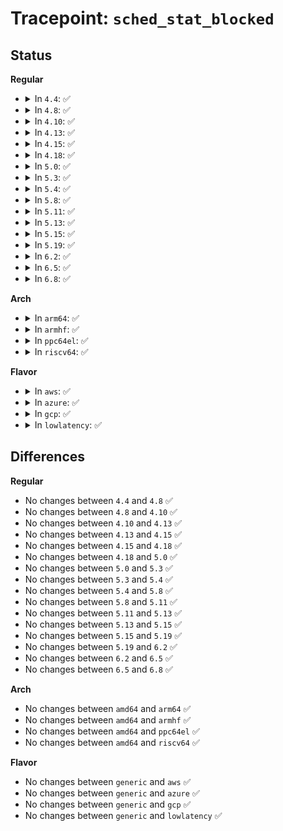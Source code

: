 # Tracepoint: <code>sched_stat_blocked</code>

## Status
<b>Regular</b>
<ul>
<li>
<details>
<summary>In <code>4.4</code>: ✅</summary>

Event:

```c
struct trace_event_raw_sched_stat_template {
    struct trace_entry ent;
    char comm[16];
    pid_t pid;
    u64 delay;
    char __data[0];
};
```
Function:

```c
void trace_event_raw_event_sched_stat_template(void *__data, struct task_struct *tsk, u64 delay);
```
</details>
</li>
<li>
<details>
<summary>In <code>4.8</code>: ✅</summary>

Event:

```c
struct trace_event_raw_sched_stat_template {
    struct trace_entry ent;
    char comm[16];
    pid_t pid;
    u64 delay;
    char __data[0];
};
```
Function:

```c
void trace_event_raw_event_sched_stat_template(void *__data, struct task_struct *tsk, u64 delay);
```
</details>
</li>
<li>
<details>
<summary>In <code>4.10</code>: ✅</summary>

Event:

```c
struct trace_event_raw_sched_stat_template {
    struct trace_entry ent;
    char comm[16];
    pid_t pid;
    u64 delay;
    char __data[0];
};
```
Function:

```c
void trace_event_raw_event_sched_stat_template(void *__data, struct task_struct *tsk, u64 delay);
```
</details>
</li>
<li>
<details>
<summary>In <code>4.13</code>: ✅</summary>

Event:

```c
struct trace_event_raw_sched_stat_template {
    struct trace_entry ent;
    char comm[16];
    pid_t pid;
    u64 delay;
    char __data[0];
};
```
Function:

```c
void trace_event_raw_event_sched_stat_template(void *__data, struct task_struct *tsk, u64 delay);
```
</details>
</li>
<li>
<details>
<summary>In <code>4.15</code>: ✅</summary>

Event:

```c
struct trace_event_raw_sched_stat_template {
    struct trace_entry ent;
    char comm[16];
    pid_t pid;
    u64 delay;
    char __data[0];
};
```
Function:

```c
void trace_event_raw_event_sched_stat_template(void *__data, struct task_struct *tsk, u64 delay);
```
</details>
</li>
<li>
<details>
<summary>In <code>4.18</code>: ✅</summary>

Event:

```c
struct trace_event_raw_sched_stat_template {
    struct trace_entry ent;
    char comm[16];
    pid_t pid;
    u64 delay;
    char __data[0];
};
```
Function:

```c
void trace_event_raw_event_sched_stat_template(void *__data, struct task_struct *tsk, u64 delay);
```
</details>
</li>
<li>
<details>
<summary>In <code>5.0</code>: ✅</summary>

Event:

```c
struct trace_event_raw_sched_stat_template {
    struct trace_entry ent;
    char comm[16];
    pid_t pid;
    u64 delay;
    char __data[0];
};
```
Function:

```c
void trace_event_raw_event_sched_stat_template(void *__data, struct task_struct *tsk, u64 delay);
```
</details>
</li>
<li>
<details>
<summary>In <code>5.3</code>: ✅</summary>

Event:

```c
struct trace_event_raw_sched_stat_template {
    struct trace_entry ent;
    char comm[16];
    pid_t pid;
    u64 delay;
    char __data[0];
};
```
Function:

```c
void trace_event_raw_event_sched_stat_template(void *__data, struct task_struct *tsk, u64 delay);
```
</details>
</li>
<li>
<details>
<summary>In <code>5.4</code>: ✅</summary>

Event:

```c
struct trace_event_raw_sched_stat_template {
    struct trace_entry ent;
    char comm[16];
    pid_t pid;
    u64 delay;
    char __data[0];
};
```
Function:

```c
void trace_event_raw_event_sched_stat_template(void *__data, struct task_struct *tsk, u64 delay);
```
</details>
</li>
<li>
<details>
<summary>In <code>5.8</code>: ✅</summary>

Event:

```c
struct trace_event_raw_sched_stat_template {
    struct trace_entry ent;
    char comm[16];
    pid_t pid;
    u64 delay;
    char __data[0];
};
```
Function:

```c
void trace_event_raw_event_sched_stat_template(void *__data, struct task_struct *tsk, u64 delay);
```
</details>
</li>
<li>
<details>
<summary>In <code>5.11</code>: ✅</summary>

Event:

```c
struct trace_event_raw_sched_stat_template {
    struct trace_entry ent;
    char comm[16];
    pid_t pid;
    u64 delay;
    char __data[0];
};
```
Function:

```c
void trace_event_raw_event_sched_stat_template(void *__data, struct task_struct *tsk, u64 delay);
```
</details>
</li>
<li>
<details>
<summary>In <code>5.13</code>: ✅</summary>

Event:

```c
struct trace_event_raw_sched_stat_template {
    struct trace_entry ent;
    char comm[16];
    pid_t pid;
    u64 delay;
    char __data[0];
};
```
Function:

```c
void trace_event_raw_event_sched_stat_template(void *__data, struct task_struct *tsk, u64 delay);
```
</details>
</li>
<li>
<details>
<summary>In <code>5.15</code>: ✅</summary>

Event:

```c
struct trace_event_raw_sched_stat_template {
    struct trace_entry ent;
    char comm[16];
    pid_t pid;
    u64 delay;
    char __data[0];
};
```
Function:

```c
void trace_event_raw_event_sched_stat_template(void *__data, struct task_struct *tsk, u64 delay);
```
</details>
</li>
<li>
<details>
<summary>In <code>5.19</code>: ✅</summary>

Event:

```c
struct trace_event_raw_sched_stat_template {
    struct trace_entry ent;
    char comm[16];
    pid_t pid;
    u64 delay;
    char __data[0];
};
```
Function:

```c
void trace_event_raw_event_sched_stat_template(void *__data, struct task_struct *tsk, u64 delay);
```
</details>
</li>
<li>
<details>
<summary>In <code>6.2</code>: ✅</summary>

Event:

```c
struct trace_event_raw_sched_stat_template {
    struct trace_entry ent;
    char comm[16];
    pid_t pid;
    u64 delay;
    char __data[0];
};
```
Function:

```c
void trace_event_raw_event_sched_stat_template(void *__data, struct task_struct *tsk, u64 delay);
```
</details>
</li>
<li>
<details>
<summary>In <code>6.5</code>: ✅</summary>

Event:

```c
struct trace_event_raw_sched_stat_template {
    struct trace_entry ent;
    char comm[16];
    pid_t pid;
    u64 delay;
    char __data[0];
};
```
Function:

```c
void trace_event_raw_event_sched_stat_template(void *__data, struct task_struct *tsk, u64 delay);
```
</details>
</li>
<li>
<details>
<summary>In <code>6.8</code>: ✅</summary>

Event:

```c
struct trace_event_raw_sched_stat_template {
    struct trace_entry ent;
    char comm[16];
    pid_t pid;
    u64 delay;
    char __data[0];
};
```
Function:

```c
void trace_event_raw_event_sched_stat_template(void *__data, struct task_struct *tsk, u64 delay);
```
</details>
</li>
</ul>
<b>Arch</b>
<ul>
<li>
<details>
<summary>In <code>arm64</code>: ✅</summary>

Event:

```c
struct trace_event_raw_sched_stat_template {
    struct trace_entry ent;
    char comm[16];
    pid_t pid;
    u64 delay;
    char __data[0];
};
```
Function:

```c
void trace_event_raw_event_sched_stat_template(void *__data, struct task_struct *tsk, u64 delay);
```
</details>
</li>
<li>
<details>
<summary>In <code>armhf</code>: ✅</summary>

Event:

```c
struct trace_event_raw_sched_stat_template {
    struct trace_entry ent;
    char comm[16];
    pid_t pid;
    u64 delay;
    char __data[0];
};
```
Function:

```c
void trace_event_raw_event_sched_stat_template(void *__data, struct task_struct *tsk, u64 delay);
```
</details>
</li>
<li>
<details>
<summary>In <code>ppc64el</code>: ✅</summary>

Event:

```c
struct trace_event_raw_sched_stat_template {
    struct trace_entry ent;
    char comm[16];
    pid_t pid;
    u64 delay;
    char __data[0];
};
```
Function:

```c
void trace_event_raw_event_sched_stat_template(void *__data, struct task_struct *tsk, u64 delay);
```
</details>
</li>
<li>
<details>
<summary>In <code>riscv64</code>: ✅</summary>

Event:

```c
struct trace_event_raw_sched_stat_template {
    struct trace_entry ent;
    char comm[16];
    pid_t pid;
    u64 delay;
    char __data[0];
};
```
Function:

```c
void trace_event_raw_event_sched_stat_template(void *__data, struct task_struct *tsk, u64 delay);
```
</details>
</li>
</ul>
<b>Flavor</b>
<ul>
<li>
<details>
<summary>In <code>aws</code>: ✅</summary>

Event:

```c
struct trace_event_raw_sched_stat_template {
    struct trace_entry ent;
    char comm[16];
    pid_t pid;
    u64 delay;
    char __data[0];
};
```
Function:

```c
void trace_event_raw_event_sched_stat_template(void *__data, struct task_struct *tsk, u64 delay);
```
</details>
</li>
<li>
<details>
<summary>In <code>azure</code>: ✅</summary>

Event:

```c
struct trace_event_raw_sched_stat_template {
    struct trace_entry ent;
    char comm[16];
    pid_t pid;
    u64 delay;
    char __data[0];
};
```
Function:

```c
void trace_event_raw_event_sched_stat_template(void *__data, struct task_struct *tsk, u64 delay);
```
</details>
</li>
<li>
<details>
<summary>In <code>gcp</code>: ✅</summary>

Event:

```c
struct trace_event_raw_sched_stat_template {
    struct trace_entry ent;
    char comm[16];
    pid_t pid;
    u64 delay;
    char __data[0];
};
```
Function:

```c
void trace_event_raw_event_sched_stat_template(void *__data, struct task_struct *tsk, u64 delay);
```
</details>
</li>
<li>
<details>
<summary>In <code>lowlatency</code>: ✅</summary>

Event:

```c
struct trace_event_raw_sched_stat_template {
    struct trace_entry ent;
    char comm[16];
    pid_t pid;
    u64 delay;
    char __data[0];
};
```
Function:

```c
void trace_event_raw_event_sched_stat_template(void *__data, struct task_struct *tsk, u64 delay);
```
</details>
</li>
</ul>

## Differences
<b>Regular</b>
<ul>
<li>
No changes between <code>4.4</code> and <code>4.8</code> ✅
</li>
<li>
No changes between <code>4.8</code> and <code>4.10</code> ✅
</li>
<li>
No changes between <code>4.10</code> and <code>4.13</code> ✅
</li>
<li>
No changes between <code>4.13</code> and <code>4.15</code> ✅
</li>
<li>
No changes between <code>4.15</code> and <code>4.18</code> ✅
</li>
<li>
No changes between <code>4.18</code> and <code>5.0</code> ✅
</li>
<li>
No changes between <code>5.0</code> and <code>5.3</code> ✅
</li>
<li>
No changes between <code>5.3</code> and <code>5.4</code> ✅
</li>
<li>
No changes between <code>5.4</code> and <code>5.8</code> ✅
</li>
<li>
No changes between <code>5.8</code> and <code>5.11</code> ✅
</li>
<li>
No changes between <code>5.11</code> and <code>5.13</code> ✅
</li>
<li>
No changes between <code>5.13</code> and <code>5.15</code> ✅
</li>
<li>
No changes between <code>5.15</code> and <code>5.19</code> ✅
</li>
<li>
No changes between <code>5.19</code> and <code>6.2</code> ✅
</li>
<li>
No changes between <code>6.2</code> and <code>6.5</code> ✅
</li>
<li>
No changes between <code>6.5</code> and <code>6.8</code> ✅
</li>
</ul>
<b>Arch</b>
<ul>
<li>
No changes between <code>amd64</code> and <code>arm64</code> ✅
</li>
<li>
No changes between <code>amd64</code> and <code>armhf</code> ✅
</li>
<li>
No changes between <code>amd64</code> and <code>ppc64el</code> ✅
</li>
<li>
No changes between <code>amd64</code> and <code>riscv64</code> ✅
</li>
</ul>
<b>Flavor</b>
<ul>
<li>
No changes between <code>generic</code> and <code>aws</code> ✅
</li>
<li>
No changes between <code>generic</code> and <code>azure</code> ✅
</li>
<li>
No changes between <code>generic</code> and <code>gcp</code> ✅
</li>
<li>
No changes between <code>generic</code> and <code>lowlatency</code> ✅
</li>
</ul>
